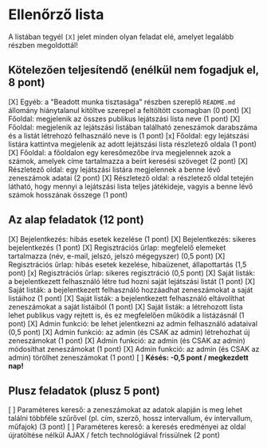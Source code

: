 # Ellenőrző lista

A listában tegyél `[X]` jelet minden olyan feladat elé, amelyet legalább részben megoldottál!

## Kötelezően teljesítendő (enélkül nem fogadjuk el, 8 pont)

[X] Egyéb: a "Beadott munka tisztasága" részben szereplő `README.md` állomány hiánytalanul kitöltve szerepel a feltöltött csomagban (0 pont)
[X] Főoldal: megjelenik az összes publikus lejátszási lista neve (1 pont)
[X] Főoldal: megjelenik az lejátszási listában található zeneszámok darabszáma és a listát létrehozó felhasználó neve is (1 pont)
[x] Főoldal: egy lejátszási listára kattintva megjelenik az adott lejátszási lista részletező oldala (1 pont)
[X] Főoldal: a főoldalon egy keresőmezőbe írva megjelennek azok a számok, amelyek címe tartalmazza a beírt keresési szöveget (2 pont)
[X] Részletező oldal: egy lejátszási listára megjelennek a benne lévő zeneszámok adatai (2 pont)
[X] Részletező oldal: a részletező oldal tetején látható, hogy mennyi a lejátszási lista teljes játékideje, vagyis a benne lévő számok hosszának összege (1 pont)

## Az alap feladatok (12 pont)

[X] Bejelentkezés: hibás esetek kezelése (1 pont)
[X] Bejelentkezés: sikeres bejelentkezés (1 pont)
[X] Regisztrációs űrlap: megfelelő elemeket tartalmazza (név, e-mail, jelszó, jelszó mégegyszer) (0,5 pont)
[X] Regisztrációs űrlap: hibás esetek kezelése, hibaüzenet, állapottartás (1,5 pont)
[x] Regisztrációs űrlap: sikeres regisztráció (0,5 pont)
[X] Saját listák: a bejelentkezett felhasználó létre tud hozni saját lejátszási listát (1 pont)
[X] Saját listák: a bejelentkezett felhasználó hozzáadhat zeneszámokat a saját listáihoz (1 pont)
[X] Saját listák: a bejelentkezett felhasználó eltávolíthat zeneszámokat a saját listáiból (1 pont)
[X] Saját listák: a létrehozott lista lehet publikus vagy rejtett is, és ez megfelelően működik a listázásnál (1 pont)
[X] Admin funkció: be lehet jelentkezni az admin felhasználó adataival (0,5 pont)
[X] Admin funkció: az admin (és CSAK az admin) létrehozhat új zeneszámokat (1 pont)
[X] Admin funkció: az admin (és CSAK az admin) módosíthat zeneszámokat (1 pont)
[X] Admin funkció: az admin (és CSAK az admin) törölhet zeneszámokat (1 pont)
[ ] **Késés: -0,5 pont / megkezdett nap!**

## Plusz feladatok (plusz 5 pont)

[ ] Paraméteres kereső: a zeneszámokat az adatok alapján is meg lehet találni többféle szűrővel (pl. cím, szerző, hossz intervallum, év intervallum, műfajok) (3 pont)
[ ] Paraméteres kereső: a keresés eredményei az oldal újratöltése nélkül AJAX / fetch technológiával frissülnek (2 pont)
